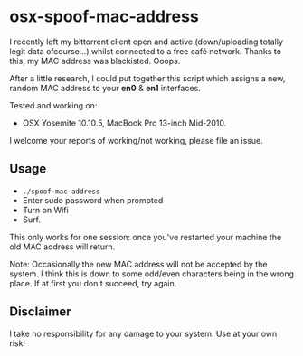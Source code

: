 # osx-spoof-mac-address

I recently left my bittorrent client open and active (down/uploading totally
legit data ofcourse...) whilst connected to a free café network. Thanks to this, my MAC
address was blackisted. Ooops.

After a little research, I could put together this script which assigns a new,
random MAC address to your **en0** & **en1** interfaces.

Tested and working on:
- OSX Yosemite 10.10.5, MacBook Pro 13-inch Mid-2010.

I welcome your reports of working/not working, please file an issue.

## Usage

- `./spoof-mac-address`
- Enter sudo password when prompted
- Turn on Wifi
- Surf.

This only works for one session: once you've restarted your machine the old MAC
address will return.

Note: Occasionally the new MAC address will not be accepted by the system. I
think this is down to some odd/even characters being in the wrong place. If at
first you don't succeed, try again.

## Disclaimer

I take no responsibility for any damage to your system. Use at your own risk!
